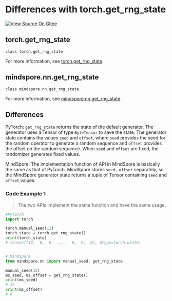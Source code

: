 # Differences with torch.get_rng_state

[![View Source On Gitee](https://mindspore-website.obs.cn-north-4.myhuaweicloud.com/website-images/r2.3/resource/_static/logo_source_en.svg)](https://gitee.com/mindspore/docs/blob/r2.3/docs/mindspore/source_en/note/api_mapping/pytorch_diff/get_rng_state.md)

## torch.get_rng_state

```text
class torch.get_rng_state
```

For more information, see [torch.get_rng_state](https://pytorch.org/docs/1.8.1/generated/torch.get_rng_state.html).

## mindspore.nn.get_rng_state

```text
class mindspore.nn.get_rng_state
```

For more information, see [mindspore.nn.get_rng_state](https://www.mindspore.cn/docs/en/r2.3/api_python/nn/mindspore.nn.get_rng_state.html).

## Differences

PyTorch: `get_rng_state` returns the state of the default generator. The generator uses a Tensor of type `ByteTensor` to save the state. The generator state contains the values `seed` and `offset`, where `seed` provides the seed for the random operator to generate a random sequence and `offset` provides the offset on the random sequence. When `seed` and `offset` are fixed, the randomizer generates fixed values.

MindSpore: The implementation function of API in MindSpore is basically the same as that of PyTorch. MindSpore stores `seed` , `offset` separately, so the MindSpore generator state returns a tuple of Tensor containing `seed` and `offset` values.

### Code Example 1

> The two APIs implement the same function and have the same usage.

```python
#PyTorch
import torch

torch.manual_seed(12)
torch_state = torch.get_rng_state()
print(torch_state)
# tensor([12,  0,  0,  ...,  0,  0,  0], dtype=torch.uint8)


# MindSpore
from mindspore.nn import manual_seed, get_rng_state

manual_seed(12)
ms_seed, ms_offset = get_rng_state()
print(ms_seed)
# 12
print(ms_offset)
# 0
```
